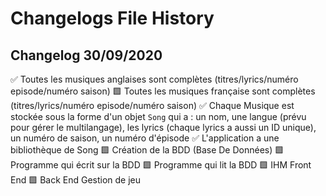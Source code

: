 # Changelogs File History
## Changelog 30/09/2020
✅ Toutes les musiques anglaises sont complètes (titres/lyrics/numéro episode/numéro saison)
🟩 Toutes les musiques française sont complètes (titres/lyrics/numéro episode/numéro saison)
✅ Chaque Musique est stockée sous la forme d'un objet ``Song`` qui a : un nom, une langue (prévu pour gérer le multilangage), les lyrics (chaque lyrics a aussi un ID unique), un numéro de saison, un numéro d'épisode
✅ L'application a une bibliothèque de Song
🟩 Création de la BDD (Base De Données)
🟩 Programme qui écrit sur la BDD
🟩 Programme qui lit la BDD
🟩 IHM Front End
🟩  Back End Gestion de jeu